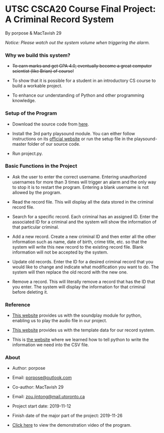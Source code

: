 # UTSC CSCA20 Course Final Project: A Criminal Record System

By porpose & MacTavish 29

*Notice: Please watch out the system volume when triggering the alarm.*
 
### Why we build this system?
- ~~To earn marks and get GPA 4.0, eventually become a great computer scientist (like Brian) of course!~~

- To show that it is possible for a student in an introductory CS course to build a workable project.

- To enhance our understanding of Python and other programming knowledge.

### Setup of the Program
- Download the source code from [here](https://github.com/porpose/CSCA20_Project/archive/master.zip).

- Install the 3rd party playsound module. You can either follow instructions on its [official website](https://pypi.org/project/playsound/) or run the setup file in the playsound-master folder of our source code.

- Run project.py.

### Basic Functions in the Project
- Ask the user to enter the correct username. Entering unauthorized usernames for more than 3 times will trigger an alarm and the only way to stop it is to restart the program. Entering a blank username is not allowed by the program.

- Read the record file. This will display all the data stored in the criminal record file.

- Search for a specific record. Each criminal has an assigned ID. Enter the associated ID for a criminal and the system will show the information of that particular criminal.

- Add a new record. Create a new criminal ID and then enter all the other information such as name, date of birth, crime title, etc. so that the system will write this new record to the existing record file. Blank information will not be accepted by the system.

- Update old records. Enter the ID for a desired criminal record that you would like to change and indicate what modification you want to do. The system will then replace the old record with the new one.

- Remove a record. This will literally remove a record that has the ID that you enter. The system will display the information for that criminal before deleting it.

### Reference
- [This website](https://pypi.org/project/playsound/) provides us with the soundplay module for python, enabling us to play the audio file in our project.

- [This website](https://www.fbi.gov/wanted) provides us with the template data for our record system.

-  This is [the website](https://stackoverflow.com/questions/28277150/write-a-list-in-a-python-csv-file-one-new-row-per-list) where we learned how to tell python to write the information we need into the CSV file.    

### About
- Author: porpose
- Email: porpose@outlook.com

- Co-author: MacTavish 29
- Email: zou.jintong@mail.utoronto.ca

- Project start date: 2019-11-12
- Finish date of the major part of the project: 2019-11-26

- [Click here](https://youtu.be/s69V1yZIq5U) to view the demonstration video of the program.


